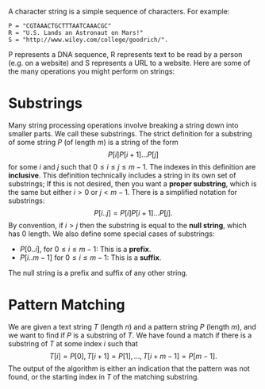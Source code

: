 A character string is a simple sequence of characters. For example:
```
P = "CGTAAACTGCTTTAATCAAACGC"
R = "U.S. Lands an Astronaut on Mars!"
S = "http://www.wiley.com/college/goodrich/".
```
P represents a DNA sequence, R represents text to be read by a person (e.g. on a website) and S represents a URL to a website.
Here are some of the many operations you might perform on strings:
# Substrings
Many string processing operations involve breaking a string down into smaller parts. We call these substrings. The strict definition for a substring of some string $P$ (of length $m$) is a string of the form $$P[i]P[i+1]\dots P[j]$$ for some $i$ and $j$ such that $0 \leq i \leq j \leq m - 1$. The indexes in this definition are **inclusive**.
This definition technically includes a string in its own set of substrings; If this is not desired, then you want a **proper substring**, which is the same but either $i > 0$ or $j<m-1$.
There is a simplified notation for substrings: $$P[i..j]=P[i]P[i+1]\dots P[j].$$
By convention, if $i>j$ then the substring is equal to the **null string**, which has 0 length. We also define some special cases of substrings:
- $P[0..i]$, for $0 \leq i \leq m-1$: This is a **prefix**.
- $P[i..m-1]$ for $0 \leq i \leq m-1$: This is a **suffix**.

The null string is a prefix and suffix of any other string.

# Pattern Matching
We are given a text string $T$ (length $n$) and a pattern string $P$ (length $m$), and we want to find if $P$ is a substring of $T$. We have found a match if there is a substring of $T$ at some index $i$ such that $$T[i]=P[0], T[i+1]=P[1], \dots, T[i+m-1]=P[m-1].$$
The output of the algorithm is either an indication that the pattern was not found, or the starting index in $T$ of the matching substring.